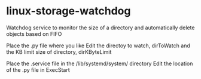 # linux-storage-watchdog
Watchdog service to monitor the size of a directory and automatically delete objects based on FIFO

Place the .py file where you like
Edit the directoy to watch, dirToWatch and the KB limit size of directory, dirKByteLimit

Place the .service file in the /lib/systemd/system/ directory
Edit the location of the .py file in ExecStart

